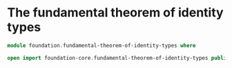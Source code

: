 #  The fundamental theorem of identity types

```agda
module foundation.fundamental-theorem-of-identity-types where

open import foundation-core.fundamental-theorem-of-identity-types public
```
